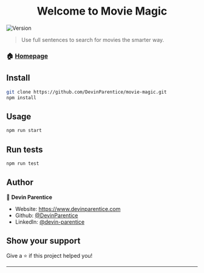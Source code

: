 <h1 align="center">Welcome to Movie Magic</h1>
<p>
  <img alt="Version" src="https://img.shields.io/badge/version-0.1.0-blue.svg?cacheSeconds=2592000" />
</p>

> Use full sentences to search for movies the smarter way.

### 🏠 [Homepage](https://www.moviemagic.dev/)

## Install

```sh
git clone https://github.com/DevinParentice/movie-magic.git
npm install
```

## Usage

```sh
npm run start
```

## Run tests

```sh
npm run test
```

## Author

👤 **Devin Parentice**

* Website: https://www.devinparentice.com
* Github: [@DevinParentice](https://github.com/DevinParentice)
* LinkedIn: [@devin-parentice](https://linkedin.com/in/devin-parentice-2372b4170)

## Show your support

Give a ⭐️ if this project helped you!

***
